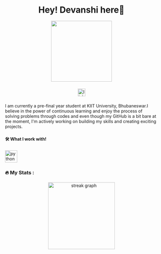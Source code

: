 <h1 align="center">Hey! Devanshi here👋</h1>
<div align="center">
  <img height="200" src="https://github.com/devanshigit/devanshigit/blob/main/The-World-of-Studio-Ghibli-v2-1600x650.avif"/>
</div>

###

<div align="center">
  <a href="https://www.linkedin.com/in/devanshi-shrivastava-7b3129279/" target="_blank">
    <img src="https://img.shields.io/static/v1?message=LinkedIn&logo=linkedin&label=&color=0077B5&logoColor=white&labelColor=&style=for-the-badge" height="25" alt="linkedin logo"  />
  </a>
</div>



###

<h3 align="left"></h3>

###

<p align="left">I am currently a pre-final year student at KIIT University, Bhubaneswar.I believe in the power of continuous learning and enjoy the process of solving problems through codes and even though my GitHub is a bit bare at the moment, I'm actively working on building my skills and creating exciting projects.</p>

###

<h4 align="left">🛠 What I work with!</h4>

###

<div align="left">
  <img src="https://cdn.jsdelivr.net/gh/devicons/devicon/icons/python/python-original.svg" height="40" alt="python logo"  />
</div>

###

<h3 align="left">🔥   My Stats :</h3>

###

<div align="center">
  <img src="https://streak-stats.demolab.com?user=devanshigit&locale=en&mode=daily&theme=dark&hide_border=false&border_radius=5&order=3" height="220" alt="streak graph"  />
</div>

###

<div align="center">
</div>

###
